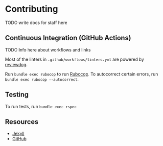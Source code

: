 # Contributing

TODO write docs for staff here

## Continuous Integration (GitHub Actions)

TODO Info here about workflows and links

Most of the linters in `.github/workflows/linters.yml` are powered by [reviewdog](https://github.com/reviewdog/reviewdog).

Run `bundle exec rubocop` to run [Rubocop](https://rubocop.org/). To autocorrect certain errors, run `bundle exec rubocop --autocorrect`.

## Testing

To run tests, run `bundle exec rspec`

## Resources

- [Jekyll](https://jekyllrb.com/)
- [GitHub](https://docs.github.com/)
